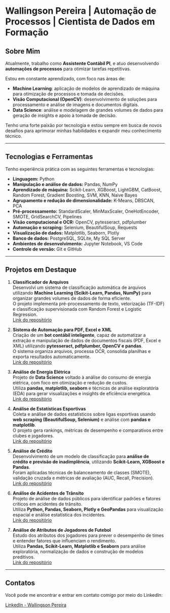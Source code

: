 # Wallingson Pereira | Automação de Processos | Cientista de Dados em Formação

## Sobre Mim

Atualmente, trabalho como **Assistente Contábil Pl**, e atuo desenvolvendo **automações de processos** para otimizar tarefas repetitivas.

Estou em constante aprendizado, com foco nas áreas de:

- **Machine Learning**: aplicação de modelos de aprendizado de máquina para otimização de processos e tomada de decisões.
- **Visão Computacional (OpenCV)**: desenvolvimento de soluções para processamento e análise de imagens e documentos digitais.
- **Data Science**: análise e modelagem de grandes volumes de dados para geração de insights e apoio à tomada de decisão.

Tenho uma forte paixão por tecnologia e estou sempre em busca de novos desafios para aprimorar minhas habilidades e expandir meu conhecimento técnico.

---

## Tecnologias e Ferramentas

Tenho experiência prática com as seguintes ferramentas e tecnologias:

- **Linguagem:** Python  
- **Manipulação e análise de dados:** Pandas, NumPy  
- **Aprendizado de máquina:** Scikit-Learn, XGBoost, LightGBM, CatBoost, Random Forest, Gradient Boosting, SVM, KNN, Naive Bayes  
- **Agrupamento e redução de dimensionalidade:** K-Means, DBSCAN, PCA  
- **Pré-processamento:** StandardScaler, MinMaxScaler, OneHotEncoder, SMOTE, GridSearchCV, Pipelines  
- **Visão computacional e OCR:** OpenCV, pytesseract, pdfplumber  
- **Automação e scraping:** Selenium, BeautifulSoup, Requests  
- **Visualização de dados:** Matplotlib, Seaborn, Plotly  
- **Banco de dados:** PostgreSQL, SQLite, My SQL Server  
- **Ambientes de desenvolvimento:** Jupyter Notebook, VS Code  
- **Controle de versão:** Git e GitHub 

---

## Projetos em Destaque

1. **Classificador de Arquivos**  
   Desenvolvi um sistema de classificação automática de arquivos utilizando **Machine Learning (Scikit-Learn, Pandas, NumPy)** para organizar grandes volumes de dados de forma eficiente.  
   O projeto implementa pré-processamento de texto, vetorização (TF-IDF) e classificação supervisionada com Random Forest e Logistic Regression.  
   [Link do repositório](https://github.com/wallingson12/Projeto_aplicado-Data-science-e-Machine-Learning)

2. **Sistema de Automação para PDF, Excel e XML**  
   Criação de um **bot contábil inteligente**, capaz de automatizar a extração e manipulação de dados de documentos fiscais (PDF, Excel e XML) utilizando **pytesseract, pdfplumber, OpenCV e pandas**.  
   O sistema organiza arquivos, processa OCR, consolida planilhas e exporta resultados automaticamente.  
   [Link do repositório](https://github.com/wallingson12/Account_bot)

3. **Análise de Energia Elétrica**  
   Projeto de **Data Science** voltado à análise do consumo de energia elétrica, com foco em otimização e redução de custos.  
   Utiliza **pandas, matplotlib, seaborn** e técnicas de análise exploratória (EDA) para gerar visualizações e insights de eficiência energética.  
   [Link do repositório](https://github.com/wallingson12/Data-science_Desafio_Pos)

4. **Análise de Estatísticas Esportivas**  
   Coleta e análise de dados estatísticos sobre ligas esportivas usando **web scraping (BeautifulSoup, Selenium)** e análise com **pandas e matplotlib**.  
   O projeto gera rankings, métricas de desempenho e comparativos entre clubes e jogadores.  
   [Link do repositório](https://github.com/wallingson12/web_scrapping_top_ligas)

5. **Análise de Crédito**  
   Desenvolvimento de um modelo de classificação para **análise de crédito e previsão de inadimplência**, utilizando **Scikit-Learn, XGBoost e Pandas**.  
   Foram aplicadas técnicas de balanceamento de classes (SMOTE), validação cruzada e métricas de avaliação (AUC, Recall, Precision).  
   [Link do repositório](https://github.com/wallingson12/ML_analise_credito)

6. **Análise de Acidentes de Trânsito**  
   Projeto de análise de dados públicos para identificar padrões e fatores críticos em acidentes de trânsito.  
   Utiliza **Python, Pandas, Seaborn, Plotly e GeoPandas** para visualização espacial e análise estatística dos incidentes.  
   [Link do repositório](https://github.com/wallingson12/An-lise-acidentes-de-tr-nsito/tree/main)

7. **Análise de Atributos de Jogadores de Futebol**  
   Estudo dos atributos dos jogadores para prever o desempenho de times e entender fatores que influenciam o rendimento.  
   Utiliza **Pandas, Scikit-Learn, Matplotlib e Seaborn** para análise exploratória, normalização de dados e construção de modelos preditivos.  
   [Link do repositório](https://github.com/wallingson12/An-lise-atributos-de-jogadores/tree/main)

---

## Contatos

Você pode me encontrar e entrar em contato comigo por meio do LinkedIn:

[LinkedIn - Wallingson Pereira](https://www.linkedin.com/in/wallingson-pereira-47a35a1a9/)
